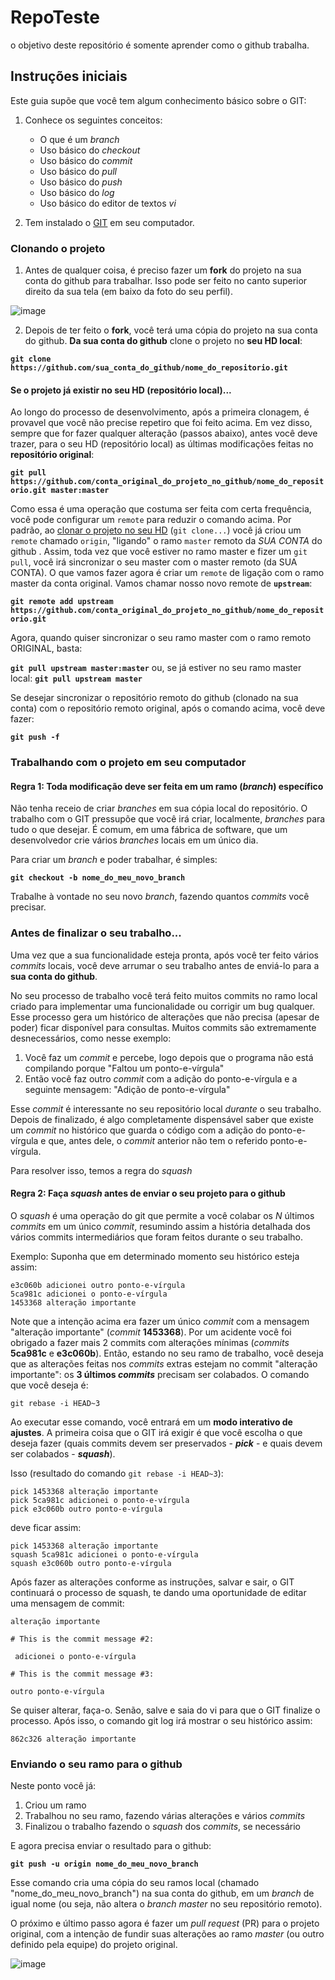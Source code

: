 # RepoTeste
o objetivo deste repositório é somente aprender como o github trabalha.

## Instruções iniciais

Este guia supõe que você tem algum conhecimento básico sobre o GIT:
1. Conhece os seguintes conceitos:
    - O que é um *_branch_*
    - Uso básico do *_checkout_*
    - Uso básico do *_commit_*
    - Uso básico do *_pull_*
    - Uso básico do *_push_*
    - Uso básico do *_log_*
    - Uso básico do editor de textos *_vi_*
    
2. Tem instalado o [GIT](https://git-scm.com/downloads) em seu computador.

### <span id="clonando_o_projeto">Clonando o projeto</span>

1. Antes de qualquer coisa, é preciso fazer um **fork** do projeto na sua conta do github para trabalhar. Isso pode ser feito no canto superior direito da sua tela (em baixo da foto do seu perfil).

![image](https://github.com/julianobrasil/imoveis-docs/blob/master/assets/img/trabalhando_com_git/fork.png)

2. Depois de ter feito o **fork**, você terá uma cópia do projeto na sua conta do github. **Da sua conta do github** clone o projeto no **seu HD local**:

**`git clone https://github.com/sua_conta_do_github/nome_do_repositorio.git`**

#### Se o projeto já existir no seu HD (repositório local)...

Ao longo do processo de desenvolvimento, após a primeira clonagem, é provavel que você não precise repetiro que foi feito acima. Em vez disso, sempre que for fazer qualquer alteração (passos abaixo), antes você deve trazer, para o seu HD (repositório local) as últimas modificações feitas no **repositório original**:

**`git pull https://github.com/conta_original_do_projeto_no_github/nome_do_repositorio.git master:master`**

Como essa é uma operação que costuma ser feita com certa frequência, você pode configurar um `remote` para reduzir o comando acima. Por padrão, ao <a href="#clonando_o_projeto">clonar o projeto no seu HD</a> (`git clone...`) você já criou um `remote` chamado `origin`, "ligando" o ramo `master` remoto da *SUA CONTA* do github . Assim, toda vez que você estiver no ramo master e fizer um `git pull`, você irá sincronizar o seu master com o master remoto (da SUA CONTA). O que vamos fazer agora é criar um `remote` de ligação com o ramo master da conta original. Vamos chamar nosso novo remote de **`upstream`**: 

**`git remote add upstream https://github.com/conta_original_do_projeto_no_github/nome_do_repositorio.git`**

Agora, quando quiser sincronizar o seu ramo master com o ramo remoto ORIGINAL, basta:

**`git pull upstream master:master`** ou, se já estiver no seu ramo master local: **`git pull upstream master`**

Se desejar sincronizar o repositório remoto do github (clonado na sua conta) com o repositório remoto original, após o comando acima, você deve fazer:

**`git push -f`**

### Trabalhando com o projeto em seu computador

#### Regra 1: Toda modificação deve ser feita em um ramo (_branch_) específico

Não tenha receio de criar _branches_ em sua cópia local do repositório. O trabalho com o GIT pressupõe que você irá criar, localmente, _branches_ para tudo o que desejar. É comum, em uma fábrica de software, que um desenvolvedor crie vários _branches_ locais em um único dia.

Para criar um _branch_ e poder trabalhar, é simples:

**`git checkout -b nome_do_meu_novo_branch`**

Trabalhe à vontade no seu novo _branch_, fazendo quantos _commits_ você precisar.

### Antes de finalizar o seu trabalho...

Uma vez que a sua funcionalidade esteja pronta, após você ter feito vários _commits_ locais, você deve arrumar o seu trabalho antes de enviá-lo para a **sua conta do github**.

No seu processo de trabalho você terá feito muitos commits no ramo local criado para implementar uma funcionalidade ou corrigir um  bug qualquer. Esse processo gera um histórico de alterações que não precisa (apesar de poder) ficar disponível para consultas. Muitos commits são extremamente desnecessários, como nesse exemplo:
  1. Você faz um _commit_ e percebe, logo depois que o programa não está compilando porque "Faltou um ponto-e-vírgula"
  2. Então você faz outro _commit_ com a adição do ponto-e-vírgula e a seguinte mensagem: "Adição de ponto-e-vírgula"
  
Esse _commit_ é interessante no seu repositório local _durante_ o seu trabalho. Depois de finalizado, é algo completamente dispensável saber que existe um _commit_ no histórico que guarda o código com a adição do ponto-e-vírgula e que, antes dele, o _commit_ anterior não tem o referido ponto-e-vírgula.

Para resolver isso, temos a regra do _squash_

#### Regra 2: Faça _squash_ antes de enviar o seu projeto para o github

O _squash_ é uma operação do git que permite a você colabar os _N_ últimos _commits_ em um único _commit_, resumindo assim a história detalhada dos vários commits intermediários que foram feitos durante o seu trabalho.

Exemplo: Suponha que em determinado momento seu histórico esteja assim:

```
e3c060b adicionei outro ponto-e-vírgula
5ca981c adicionei o ponto-e-vírgula
1453368 alteração importante
```
Note que a intenção acima era fazer um único _commit_ com a mensagem "alteração importante" (_commit_ **1453368**). Por um acidente você foi obrigado a fazer mais 2 commits com alterações mínimas (_commits_ **5ca981c** e **e3c060b**). Então, estando no seu ramo de trabalho, você deseja que as alterações feitas nos _commits_ extras estejam no commit "alteração importante": os **3 últimos _commits_** precisam ser colabados. O comando que você deseja é:

`git rebase -i HEAD~3`

Ao executar esse comando, você entrará em um **modo interativo de ajustes**. A primeira coisa que o GIT irá exigir é que você escolha o que deseja fazer (quais commits devem ser preservados - **_pick_** - e quais devem ser colabados - **_squash_**).

Isso (resultado do comando `git rebase -i HEAD~3`):
```
pick 1453368 alteração importante
pick 5ca981c adicionei o ponto-e-vírgula
pick e3c060b outro ponto-e-vírgula
```

deve ficar assim:
```
pick 1453368 alteração importante
squash 5ca981c adicionei o ponto-e-vírgula
squash e3c060b outro ponto-e-vírgula
```

Após fazer as alterações conforme as instruções, salvar e sair, o GIT continuará o processo de squash, te dando uma oportunidade de editar uma mensagem de commit:

```
alteração importante

# This is the commit message #2:

 adicionei o ponto-e-vírgula

# This is the commit message #3:

outro ponto-e-vírgula

```

Se quiser alterar, faça-o. Senão, salve e saia do vi para que o GIT finalize o processo. Após isso, o comando git log irá mostrar o seu histórico assim:

`862c326 alteração importante`

### Enviando o seu ramo para o github

Neste ponto você já:

1. Criou um ramo
2. Trabalhou no seu ramo, fazendo várias alterações e vários _commits_
3. Finalizou o trabalho fazendo o _squash_ dos _commits_, se necessário

E agora precisa enviar o resultado para o github:

**`git push -u origin nome_do_meu_novo_branch`**

Esse comando cria uma cópia do seu ramos local (chamado "nome_do_meu_novo_branch") na sua conta do github, em um _branch_ de igual nome (ou seja, não altera o _branch master_ no seu repositório remoto).

O próximo e último passo agora é fazer um *_pull request_* (PR) para o projeto original, com a intenção de fundir suas alterações ao ramo _master_ (ou outro definido pela equipe) do projeto original.

![image](https://github.com/julianobrasil/imoveis-docs/blob/master/assets/img/trabalhando_com_git/PullRequest.png)

